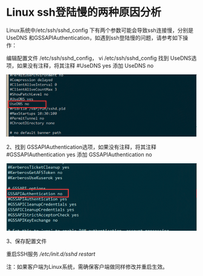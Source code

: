 # Linux ssh登陆慢的两种原因分析

Linux系统中/etc/ssh/sshd_config 下有两个参数可能会导致ssh连接慢，分别是UseDNS 和GSSAPIAuthentication，如遇到ssh登陆慢的问题，请参考如下操作：

编辑配置文件 /etc/ssh/sshd_config， vi /etc/ssh/sshd_config 找到 UseDNS选项，如果没有注释，将其注释 #UseDNS yes 添加 UseDNS no

![](https://github.com/jdcloudcom/cn/blob/cn-VirtualMachine-Linux/image/Elastic-Compute/Virtual-Machine/Linux/Linux%20ssh%E7%99%BB%E9%99%86%E6%85%A2%E7%9A%84%E4%B8%A4%E7%A7%8D%E5%8E%9F%E5%9B%A0%E5%88%86%E6%9E%9001.png)

2、找到 GSSAPIAuthentication选项，如果没有注释，将其注释 #GSSAPIAuthentication yes 添加 GSSAPIAuthentication no

![](https://github.com/jdcloudcom/cn/blob/cn-VirtualMachine-Linux/image/Elastic-Compute/Virtual-Machine/Linux/Linux%20ssh%E7%99%BB%E9%99%86%E6%85%A2%E7%9A%84%E4%B8%A4%E7%A7%8D%E5%8E%9F%E5%9B%A0%E5%88%86%E6%9E%9002.png)

3、保存配置文件



重启SSH服务 */etc/init.d/sshd restart*

注：如果客户端为Linux系统，需确保客户端做同样修改并重启生效。